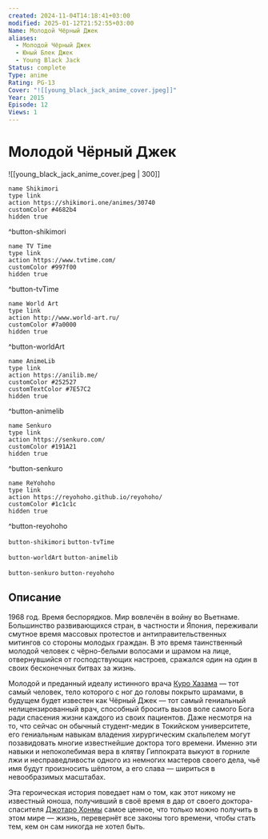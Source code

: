 ```yaml
---
created: 2024-11-04T14:18:41+03:00
modified: 2025-01-12T21:52:55+03:00
Name: Молодой Чёрный Джек
aliases:
  - Молодой Чёрный Джек
  - Юный Блек Джек
  - Young Black Jack
Status: complete
Type: anime
Rating: PG-13
Cover: "![[young_black_jack_anime_cover.jpeg]]"
Year: 2015
Episode: 12
Views: 1
---
```


# Молодой Чёрный Джек

![[young_black_jack_anime_cover.jpeg | 300]]

```button
name Shikimori
type link
action https://shikimori.one/animes/30740
customColor #4682b4
hidden true
```
^button-shikimori

```button
name TV Time
type link
action https://www.tvtime.com/
customColor #997f00
hidden true
```
^button-tvTime

```button
name World Art
type link
action http://www.world-art.ru/
customColor #7a0000
hidden true
```
^button-worldArt

```button
name AnimeLib
type link
action https://anilib.me/
customColor #252527
customTextColor #7E57C2
hidden true
```
^button-animelib

```button
name Senkuro
type link
action https://senkuro.com/
customColor #191A21
hidden true
```
^button-senkuro

```button
name ReYohoho
type link
action https://reyohoho.github.io/reyohoho/
customColor #1c1c1c
hidden true
```
^button-reyohoho

`button-shikimori` `button-tvTime`

`button-worldArt` `button-animelib`

`button-senkuro` `button-reyohoho`

## Описание

1968 год. Время беспорядков. Мир вовлечён в войну во Вьетнаме. Большинство развивающихся стран, в частности и Япония, переживали смутное время массовых протестов и антиправительственных митингов со стороны молодых граждан. В это время таинственный молодой человек с чёрно-белыми волосами и шрамом на лице, отвернувшийся от господствующих настроев, сражался один на один в своих бесконечных битвах за жизнь.

Молодой и преданный идеалу истинного врача [Куро Хазама](https://shikimori.one/characters/1344-kuroo-hazama) — тот самый человек, тело которого с ног до головы покрыто шрамами, в будущем будет известен как Чёрный Джек — тот самый гениальный нелицензированный врач, способный бросить вызов воле самого Бога ради спасения жизни каждого из своих пациентов. Даже несмотря на то, что сейчас он обычный студент-медик в Токийском университете, его гениальным навыкам владения хирургическим скальпелем могут позавидовать многие известнейшие доктора того времени. Именно эти навыки и непоколебимая вера в клятву Гиппократа выкуют в горниле лжи и несправедливости одного из немногих мастеров своего дела, чьё имя будут произносить шёпотом, а его слава — шириться в невообразимых масштабах.

Эта героическая история поведает нам о том, как этот никому не известный юноша, получивший в своё время в дар от своего доктора-спасителя [Джотаро Хонмы](https://shikimori.one/characters/32593-joutarou-honma) самое ценное, что только можно получить в этом мире — жизнь, перевернёт все законы того времени, чтобы стать тем, кем он сам никогда не хотел быть.
